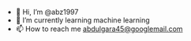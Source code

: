 - 👋 Hi, I’m @abz1997
- 🌱 I’m currently learning machine learning 
- 📫 How to reach me abdulgara45@googlemail.com

<!---
abz1997/abz1997 is a ✨ special ✨ repository because its `README.md` (this file) appears on your GitHub profile.
You can click the Preview link to take a look at your changes.
--->
